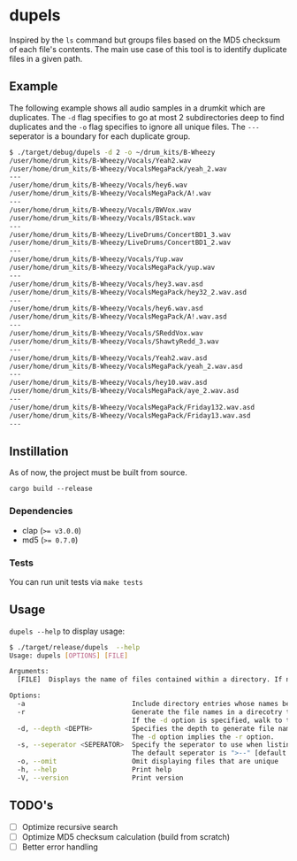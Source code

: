 # dupels

Inspired by the `ls` command but groups files based on the MD5 checksum of each file's contents. The main use case of this tool is to identify duplicate files in a given path.

## Example

The following example shows all audio samples in a drumkit which are duplicates.
The `-d` flag specifies to go at most 2 subdirectories deep to find duplicates and the `-o` flag specifies to ignore all unique files.
The `---` seperator is a boundary for each duplicate group.

```bash
$ ./target/debug/dupels -d 2 -o ~/drum_kits/B-Wheezy 
/user/home/drum_kits/B-Wheezy/Vocals/Yeah2.wav
/user/home/drum_kits/B-Wheezy/VocalsMegaPack/yeah_2.wav
---
/user/home/drum_kits/B-Wheezy/Vocals/hey6.wav
/user/home/drum_kits/B-Wheezy/VocalsMegaPack/A!.wav
---
/user/home/drum_kits/B-Wheezy/Vocals/BWVox.wav
/user/home/drum_kits/B-Wheezy/Vocals/BStack.wav
---
/user/home/drum_kits/B-Wheezy/LiveDrums/ConcertBD1_3.wav
/user/home/drum_kits/B-Wheezy/LiveDrums/ConcertBD1_2.wav
---
/user/home/drum_kits/B-Wheezy/Vocals/Yup.wav
/user/home/drum_kits/B-Wheezy/VocalsMegaPack/yup.wav
---
/user/home/drum_kits/B-Wheezy/Vocals/hey3.wav.asd
/user/home/drum_kits/B-Wheezy/VocalsMegaPack/hey32_2.wav.asd
---
/user/home/drum_kits/B-Wheezy/Vocals/hey6.wav.asd
/user/home/drum_kits/B-Wheezy/VocalsMegaPack/A!.wav.asd
---
/user/home/drum_kits/B-Wheezy/Vocals/SReddVox.wav
/user/home/drum_kits/B-Wheezy/Vocals/ShawtyRedd_3.wav
---
/user/home/drum_kits/B-Wheezy/Vocals/Yeah2.wav.asd
/user/home/drum_kits/B-Wheezy/VocalsMegaPack/yeah_2.wav.asd
---
/user/home/drum_kits/B-Wheezy/Vocals/hey10.wav.asd
/user/home/drum_kits/B-Wheezy/VocalsMegaPack/aye_2.wav.asd
---
/user/home/drum_kits/B-Wheezy/VocalsMegaPack/Friday132.wav.asd
/user/home/drum_kits/B-Wheezy/VocalsMegaPack/Friday13.wav.asd
---
```

## Instillation

As of now, the project must be built from source.

`cargo build --release`

### Dependencies

- clap (``>= v3.0.0``)
- md5 (``>= 0.7.0``)

### Tests

You can run unit tests via `make tests`

## Usage

`dupels --help` to display usage:

```bash
$ ./target/release/dupels  --help
Usage: dupels [OPTIONS] [FILE]

Arguments:
  [FILE]  Displays the name of files contained within a directory. If no operands are given, the contents of the current directory are displayed

Options:
  -a                           Include directory entries whose names begin with a dot (.)
  -r                           Generate the file names in a direcotry tree by walking the tree top-down.
                               If the -d option is specified, walk to the depth specified, otherwise the default is depth of 8.
  -d, --depth <DEPTH>          Specifies the depth to generate file names during walk.
                               The -d option implies the -r option.
  -s, --seperator <SEPERATOR>  Specify the seperator to use when listing the filenames.
                               The default seperator is ">--" [default: ---]
  -o, --omit                   Omit displaying files that are unique
  -h, --help                   Print help
  -V, --version                Print version
```

## TODO's

- [ ] Optimize recursive search
- [ ] Optimize MD5 checksum calculation (build from scratch)
- [ ] Better error handling
